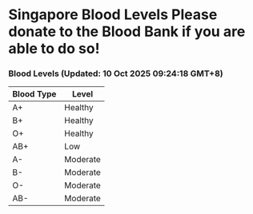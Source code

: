 Singapore Blood Levels
 Please donate to the Blood Bank if you are able to do so!
================================================================================================================================

### Blood Levels (Updated: 10 Oct 2025 09:24:18 GMT+8)
| Blood Type | Level     |
|------------|-----------|
| A+     | Healthy |
| B+     | Healthy |
| O+     | Healthy |
| AB+     | Low |
| A-     | Moderate |
| B-     | Moderate |
| O-     | Moderate |
| AB-     | Moderate |
